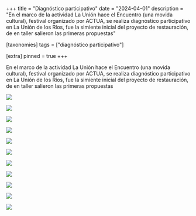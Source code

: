 +++
title = "Diagnóstico participativo"
date = "2024-04-01"
description = "En el marco de la actividad La Unión hace el Encuentro (una movida cultural), festival organizado por ACTUA, se realiza diagnóstico participativo en La Unión de los Ríos, fue la simiente inicial del proyecto de restauración, de en taller salieron las primeras propuestas"

[taxonomies]
tags = ["diagnóstico participativo"]

[extra]
pinned = true
+++

En el marco de la actividad La Unión hace el Encuentro (una movida cultural), festival organizado por ACTUA, se realiza diagnóstico participativo en La Unión de los Ríos, fue la simiente inicial del proyecto de restauración, de en taller salieron las primeras propuestas

![](https://tierraunidaactiva.github.io/fotos/media/large/2024.04.01_diagnostico_participativo/uno.jpeg)

![](https://tierraunidaactiva.github.io/fotos/media/large/2024.04.01_diagnostico_participativo/dos.jpeg)

![](https://tierraunidaactiva.github.io/fotos/media/large/2024.04.01_diagnostico_participativo/tres.jpeg)

![](https://tierraunidaactiva.github.io/fotos/media/large/2024.04.01_diagnostico_participativo/cuatro.jpeg)

![](https://tierraunidaactiva.github.io/fotos/media/large/2024.04.01_diagnostico_participativo/cinco.jpeg)

![](https://tierraunidaactiva.github.io/fotos/media/large/2024.04.01_diagnostico_participativo/seis.jpeg)

![](https://tierraunidaactiva.github.io/fotos/media/large/2024.04.01_diagnostico_participativo/siete.jpeg)

![](https://tierraunidaactiva.github.io/fotos/media/large/2024.04.01_diagnostico_participativo/ocho.jpeg)

![](https://tierraunidaactiva.github.io/fotos/media/large/2024.04.01_diagnostico_participativo/nueve.jpeg)

![](https://tierraunidaactiva.github.io/fotos/media/large/2024.04.01_diagnostico_participativo/diez.jpeg)

![](https://tierraunidaactiva.github.io/fotos/media/large/2024.04.01_diagnostico_participativo/once.jpeg)
